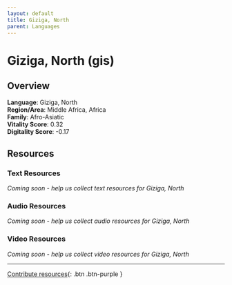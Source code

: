 ```yaml
---
layout: default
title: Giziga, North
parent: Languages
---
```


# Giziga, North (gis)

## Overview

**Language**: Giziga, North  
**Region/Area**: Middle Africa, Africa  
**Family**: Afro-Asiatic  
**Vitality Score**: 0.32  
**Digitality Score**: -0.17  

## Resources

### Text Resources
*Coming soon - help us collect text resources for Giziga, North*

### Audio Resources
*Coming soon - help us collect audio resources for Giziga, North*

### Video Resources
*Coming soon - help us collect video resources for Giziga, North*

---

[Contribute resources](https://fairtrain.github.io/){: .btn .btn-purple }
